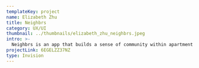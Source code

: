 ```yaml
---
templateKey: project
name: Elizabeth Zhu
title: Neighbrs
category: UX/UI
thumbnail: ../thumbnails/elizabeth_zhu_neighbrs.jpeg
intro: >-
  Neighbrs is an app that builds a sense of community within apartment complexes by facilitating communication between tenants, neighbours and landlords. The app  makes it easier for tenants to receive real-time updates about issues, alerts and events happening in their building.
projectLink: 6EGELZZ37NZ
type: Invision
---
```

